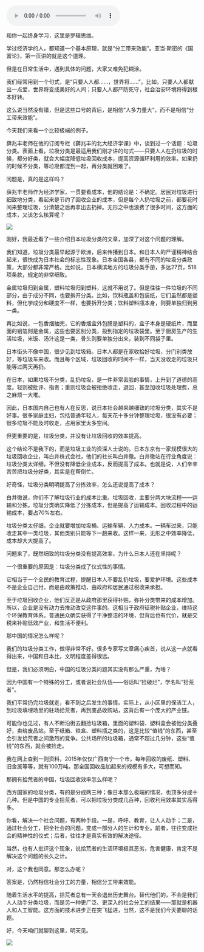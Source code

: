 <audio src="http://igetoss.cdn.igetget.com/mp3/201706/15/201706152006317404714177.mp3" controls="controls">您的浏览器不支持 audio 标签。</audio><p>和你一起终身学习，这里是罗辑思维。</p><p>学过经济学的人，都知道一个基本原理，就是“分工带来效能”。亚当·斯密的《国富论》，第一页讲的就是这个道理。</p><p>但是在日常生活中，遇到具体的问题，大家又难免犯糊涂。</p><p>我们经常用到一个句式，是“只要人人都……，世界将……”。比如，只要人人都献出一点爱，世界将变成美好的人间；只要人人都严防死守，社会治安环境将得到根本好转。</p><p>这么说当然没有错，但是这些口号的背后，是相信“人多力量大”，而不是相信“分工带来效能”。</p><p>今天我们来看一个比较极端的例子。</p><p>薛兆丰老师在他的订阅专栏《薛兆丰的北大经济学课》中，谈到过一个话题：垃圾分类。表面上看，垃圾分类是最适用我们刚才讲的句式——只要人人在扔垃圾的时候，都分好类，就会大幅度降低垃圾回收成本，提高资源循环利用的效率。如果扔的时候不分类，等垃圾都混到一起，再分类就困难了。</p><p>问题是，真的是这样吗？</p><p>薛兆丰老师作为经济学家，一贯要看成本，他的结论是：不确定。居民对垃圾进行细致地分类，看起来是节约了回收企业的成本，但是每个人扔垃圾之前，都要花时间来整理垃圾，分清楚之后再拿出去扔掉。无形之中也浪费了很多时间，这方面的成本，又该怎么核算呢？</p><img src="https://piccdn.igetget.com/img/201706/13/201706132100561811463934.jpg" /><p>刚好，我最近看了一些介绍日本垃圾分类的文章，加深了对这个问题的理解。</p><p>我们知道，垃圾分类最早起源于欧洲，后来传播到日本。和日本人的严谨精神结合起来，很快成为日本社会的标志性现象。日本全国各县，都有不同的垃圾分类政策，大部分都非常严格。比如说，日本横滨地方的垃圾分类手册，多达27页，518项条款，规定的非常细致。</p><p>金属垃圾归到金属，塑料垃圾归到塑料，这就不用说了。但是往往一件垃圾的不同部分，由于成分不同，也要拆开分类。比如，饮料瓶盖和包装纸，它们虽然都是塑料，但化学成分和硬度不一样，也要拆开分类；饮料塑料瓶本身，则要单独归到另一类。</p><p>再比如说，一包香烟抽完，它的香烟盒外包膜是塑料的，盒子本身是硬纸片，而里面的铝箔则是金属，这些也要区别分类，投到指定的垃圾袋里。至于厨房生产的生活垃圾，米饭、汤汁这是一类，骨头则要单独分出来，装到不同袋子里。</p><p>日本街头不像中国，很少见到垃圾箱。日本人都是在家收拾好垃圾，分门别类放好，等垃圾车来收。而且每个区域，垃圾回收的时间不一样，当天没收走的垃圾只能等过两天再扔。</p><p>在日本，如果垃圾不分类，乱扔垃圾，是一件非常丢脸的事情，上升到了道德的高度。轻则被批评、指责；重则垃圾会被拒绝收走，退回，甚至加收垃圾处理费，总之麻烦一大堆。</p><p>因此，日本国内自己也有人在反思，说日本社会越来越细致的垃圾分类，其实不是好事。很多家庭主妇，包括普通年轻人，每天花十多分钟整理垃圾，很没有必要；很多垃圾不能及时收走，占用家里太多空间。</p><p>但更重要的是，垃圾分类，并没有让垃圾回收的效率提高。</p><p>这个结论不是我下的，而是垃圾工业的资深人士说的。日本东京有一家规模很大的垃圾回收企业，叫白井株式会社，他们的社长叫白井徹。白井徹站在行业角度说：垃圾分类太详细，不但没有降低企业成本，反而提高了成本。也就是说，人们辛辛苦苦把垃圾分好类，其实是在帮倒忙。</p><p>好奇怪，垃圾分类明明提高了分拣效率，怎么还说提高了成本？</p><p>白井徹说，你们不了解垃圾行业的成本比重。垃圾回收，主要分两大块流程——运输和分拣。垃圾分类确实降低了分拣成本，但是提高了运输成本。回收过程中的运输成本，要占70%左右。</p><p>垃圾分类太仔细，企业就要增加垃圾桶、运输车辆、人力成本。一辆车过来，只能收走其中一类垃圾，其他类别只能等下一趟来收。这样一来，无形之中效率降低，成本却大大提高了。</p><p>问题来了，既然细致的垃圾分类没有提高效率，为什么日本人还在坚持呢？</p><p>一个很重要的原因是：垃圾分类成了仪式性的事情。</p><p>它相当于一个全民的教育过程，提醒日本人不要乱扔垃圾，要爱护环境。这些成本不是企业自己付，而是由政策推动，由政府和居民通过税收来承担。</p><p>至于垃圾回收企业，他们反正是从政府那里获得补贴，弥补分类带来的成本增加。所以，企业是没有动力去推动改变这件事的。这相当于政府征税补贴企业，维持这个环保教育体系。普通民众确实获得了干净整洁的环境，但背后也有代价，就是交税来补贴低效产业，和生活不便利。</p><p>那中国的情况怎么样呢？</p><p>我们的垃圾分类工作，做得非常不好。很多专家写文章痛心疾首，说从这一点就看得出来，中国和日本比，文明程度差得很远。</p><p>但是，我们必须明白，中国的垃圾分类问题其实没有那么严重，为啥？</p><p>因为中国有一个特殊的分工，或者说社会队伍——俗话叫“捡破烂”，学名叫“拾荒者”。</p><p>我们平常扔完垃圾就走，看不到之后发生的事情。实际上，从小区里的保洁工人，到垃圾填埋场里的驻场拾荒者，再到废品收购站，这背后有一个庞大的产业链。</p><p>可能你也见过，有人不断沿街去翻捡垃圾箱，里面的塑料袋、塑料盒会被他分类叠好，卖给废品站。至于纸箱、铁盒、塑料瓶之类的，这是比较“值钱”的东西，甚至会引发拾荒者之间激烈的竞争。公共场所的垃圾箱，通常不超过几分钟，这些“值钱”的东西，就会被捡走。</p><p>我在网上查到一则资料，2015年仅仅广西南宁一个市，每年回收的废纸、塑料、旧金属等等，就有100万吨。那全国回收品加起来的规模有多大，可想而知。</p><p>那拥有拾荒者的中国，垃圾回收效率怎么样呢？</p><p>西方国家的垃圾分类，有的是分成两三种；像日本那么极端的情况，也顶多分成十几种。但是中国的专业拾荒者，可以把垃圾分类成几百种，回收利用效率其实高得多。</p><p>你看，解决一个社会问题，有两种手段。一是，呼吁、教育，让人人动手；二是，通过社会分工，把全社会的问题，变成一部分人的生计和专业。前者，往往变成社会的精神性的仪式；后者，往往才是真实有效的解决途径。</p><p>当然，也有人批评这个现象，说拾荒者的生活环境极其恶劣，危害健康，肯定不是解决这个问题的长久之计。</p><p>对，这个我也同意。那怎么办呢？</p><p>答案是，仍然相信社会分工的力量，相信分工带来效能。</p><p>随着生活水平的提高，拾荒者总有一天会退出历史舞台。替代他们的，不会是我们人人动手分类垃圾，而是另一种更广泛、更深入的社会分工的结果——那就是机器人和人工智能。这方面的技术进步正在突飞猛进，当然，这不是我们今天要聊的话题。</p><p>好，今天咱们就聊到这里，明天见。</p><img src="https://piccdn.igetget.com/img/201706/13/201706132102049371987426.jpg" />